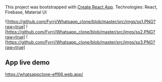 This project was bootstrapped with [Create React App](https://github.com/facebook/create-react-app).
Technologies: React, Firebase, Material UI 

![https://github.com/Fyrrj/Whatsapp_clone/blob/master/src/imgs/ss1.PNG?raw=true]
![https://github.com/Fyrrj/Whatsapp_clone/blob/master/src/imgs/ss2.PNG?raw=true]
![https://github.com/Fyrrj/Whatsapp_clone/blob/master/src/imgs/ss3.PNG?raw=true]

## App live demo
https://whatsappclone-eff66.web.app/

